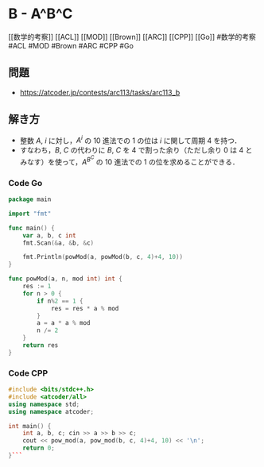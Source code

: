 # B - A^B^C
[[数学的考察]] [[ACL]] [[MOD]] [[Brown]] [[ARC]] [[CPP]] [[Go]]
#数学的考察 #ACL #MOD #Brown #ARC #CPP #Go 

## 問題
- https://atcoder.jp/contests/arc113/tasks/arc113_b

## 解き方
- 整数 $A,\ i$ に対し，$A^i$ の $10$ 進法での $1$ の位は $i$ に関して周期 $4$ を持つ．
- すなわち，$B,\ C$ の代わりに $B,\ C$ を $4$ で割った余り（ただし余り $0$ は $4$ とみなす）を使って，$A^{B^C}$ の $10$ 進法での $1$ の位を求めることができる．

### Code Go
```go
package main

import "fmt"

func main() {
	var a, b, c int
	fmt.Scan(&a, &b, &c)

	fmt.Println(powMod(a, powMod(b, c, 4)+4, 10))
}

func powMod(a, n, mod int) int {
	res := 1
	for n > 0 {
		if n%2 == 1 {
			res = res * a % mod
		}
		a = a * a % mod
		n /= 2
	}
	return res
}
```

### Code CPP
```c++
#include <bits/stdc++.h>
#include <atcoder/all>
using namespace std;
using namespace atcoder;

int main() {
	int a, b, c; cin >> a >> b >> c;
	cout << pow_mod(a, pow_mod(b, c, 4)+4, 10) << '\n';
    return 0;
}```